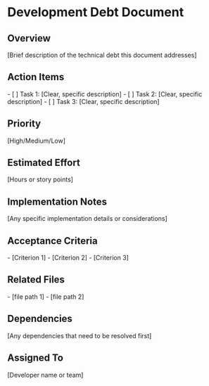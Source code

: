 # Development Debt Document
<!-- DEBT_DOC_ID::HEADER -->

<!-- DEBT_DOC_ID::OVERVIEW_SECTION -->
## Overview

<!-- DEBT_DOC_FIELD::OVERVIEW_DESC -->[Brief description of the technical debt this document addresses]

<!-- DEBT_DOC_ID::ACTION_ITEMS_SECTION -->
## Action Items

<!-- DEBT_DOC_ITEM::ACTION_1 -->- [ ] Task 1: [Clear, specific description]
<!-- DEBT_DOC_ITEM::ACTION_2 -->- [ ] Task 2: [Clear, specific description]
<!-- DEBT_DOC_ITEM::ACTION_3 -->- [ ] Task 3: [Clear, specific description]
<!-- DEBT_DOC_FIELD::ACTION_ITEMS_NOTES --><!-- Add more items as needed -->

<!-- DEBT_DOC_ID::PRIORITY_SECTION -->
## Priority

<!-- DEBT_DOC_FIELD::PRIORITY_VALUE -->[High/Medium/Low]

<!-- DEBT_DOC_ID::EFFORT_SECTION -->
## Estimated Effort

<!-- DEBT_DOC_FIELD::EFFORT_VALUE -->[Hours or story points]

<!-- DEBT_DOC_ID::IMPLEMENTATION_NOTES_SECTION -->
## Implementation Notes

<!-- DEBT_DOC_FIELD::IMPLEMENTATION_NOTES_DESC -->[Any specific implementation details or considerations]

<!-- DEBT_DOC_ID::ACCEPTANCE_CRITERIA_SECTION -->
## Acceptance Criteria

<!-- DEBT_DOC_ITEM::CRITERIA_1 -->- [Criterion 1]
<!-- DEBT_DOC_ITEM::CRITERIA_2 -->- [Criterion 2]
<!-- DEBT_DOC_ITEM::CRITERIA_3 -->- [Criterion 3]
<!-- DEBT_DOC_FIELD::ACCEPTANCE_CRITERIA_NOTES --><!-- Add more criteria as needed -->

<!-- DEBT_DOC_ID::RELATED_FILES_SECTION -->
## Related Files

<!-- DEBT_DOC_ITEM::FILE_1 -->- [file path 1]
<!-- DEBT_DOC_ITEM::FILE_2 -->- [file path 2]
<!-- DEBT_DOC_FIELD::RELATED_FILES_NOTES --><!-- Add more files as needed -->

<!-- DEBT_DOC_ID::DEPENDENCIES_SECTION -->
## Dependencies

<!-- DEBT_DOC_FIELD::DEPENDENCIES_DESC -->[Any dependencies that need to be resolved first]

<!-- DEBT_DOC_ID::ASSIGNED_TO_SECTION -->
## Assigned To

<!-- DEBT_DOC_FIELD::ASSIGNED_TO_VALUE -->[Developer name or team]

<!-- DEBT_DOC_ID::FOOTER -->
<!-- Generated: {timestamp} -->
<!-- SchemaVersion: 1.0.0 -->
